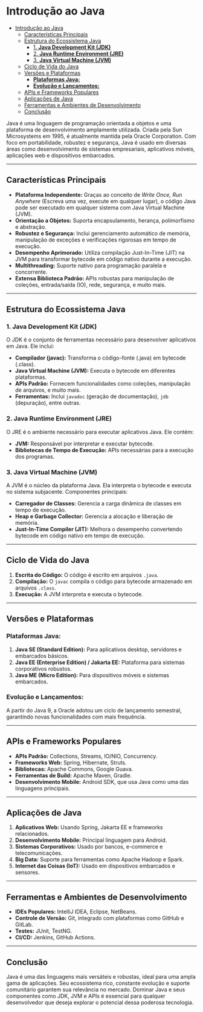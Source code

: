 # Introdução ao Java

- [Introdução ao Java](#introdução-ao-java)
  - [Características Principais](#características-principais)
  - [Estrutura do Ecossistema Java](#estrutura-do-ecossistema-java)
    - [1. **Java Development Kit (JDK)**](#1-java-development-kit-jdk)
    - [2. **Java Runtime Environment (JRE)**](#2-java-runtime-environment-jre)
    - [3. **Java Virtual Machine (JVM)**](#3-java-virtual-machine-jvm)
  - [Ciclo de Vida do Java](#ciclo-de-vida-do-java)
  - [Versões e Plataformas](#versões-e-plataformas)
    - [**Plataformas Java:**](#plataformas-java)
    - [**Evolução e Lançamentos:**](#evolução-e-lançamentos)
  - [APIs e Frameworks Populares](#apis-e-frameworks-populares)
  - [Aplicações de Java](#aplicações-de-java)
  - [Ferramentas e Ambientes de Desenvolvimento](#ferramentas-e-ambientes-de-desenvolvimento)
  - [Conclusão](#conclusão)

Java é uma linguagem de programação orientada a objetos e uma plataforma de desenvolvimento amplamente utilizada. Criada pela Sun Microsystems em 1995, é atualmente mantida pela Oracle Corporation. Com foco em portabilidade, robustez e segurança, Java é usado em diversas áreas como desenvolvimento de sistemas empresariais, aplicativos móveis, aplicações web e dispositivos embarcados.

---

## Características Principais

- **Plataforma Independente:** Graças ao conceito de *Write Once, Run Anywhere* (Escreva uma vez, execute em qualquer lugar), o código Java pode ser executado em qualquer sistema com Java Virtual Machine (JVM).
- **Orientação a Objetos:** Suporta encapsulamento, herança, polimorfismo e abstração.
- **Robustez e Segurança:** Inclui gerenciamento automático de memória, manipulação de exceções e verificações rigorosas em tempo de execução.
- **Desempenho Aprimorado:** Utiliza compilação Just-In-Time (JIT) na JVM para transformar bytecode em código nativo durante a execução.
- **Multithreading:** Suporte nativo para programação paralela e concorrente.
- **Extensa Biblioteca Padrão:** APIs robustas para manipulação de coleções, entrada/saída (IO), rede, segurança, e muito mais.

---

## Estrutura do Ecossistema Java

### 1. **Java Development Kit (JDK)**

O JDK é o conjunto de ferramentas necessário para desenvolver aplicativos em Java. Ele inclui:

- **Compilador (javac):** Transforma o código-fonte (.java) em bytecode (.class).
- **Java Virtual Machine (JVM):** Executa o bytecode em diferentes plataformas.
- **APIs Padrão:** Fornecem funcionalidades como coleções, manipulação de arquivos, e muito mais.
- **Ferramentas:** Inclui `javadoc` (geração de documentação), `jdb` (depuração), entre outras.

### 2. **Java Runtime Environment (JRE)**

O JRE é o ambiente necessário para executar aplicativos Java. Ele contém:

- **JVM:** Responsável por interpretar e executar bytecode.
- **Bibliotecas de Tempo de Execução:** APIs necessárias para a execução dos programas.

### 3. **Java Virtual Machine (JVM)**

A JVM é o núcleo da plataforma Java. Ela interpreta o bytecode e executa no sistema subjacente. Componentes principais:

- **Carregador de Classes:** Gerencia a carga dinâmica de classes em tempo de execução.
- **Heap e Garbage Collector:** Gerencia a alocação e liberação de memória.
- **Just-In-Time Compiler (JIT):** Melhora o desempenho convertendo bytecode em código nativo em tempo de execução.

---

## Ciclo de Vida do Java

1. **Escrita do Código:** O código é escrito em arquivos `.java`.
2. **Compilação:** O `javac` compila o código para bytecode armazenado em arquivos `.class`.
3. **Execução:** A JVM interpreta e executa o bytecode.

---

## Versões e Plataformas

### **Plataformas Java:**

1. **Java SE (Standard Edition):** Para aplicativos desktop, servidores e embarcados básicos.
2. **Java EE (Enterprise Edition) / Jakarta EE:** Plataforma para sistemas corporativos robustos.
3. **Java ME (Micro Edition):** Para dispositivos móveis e sistemas embarcados.

### **Evolução e Lançamentos:**

A partir do Java 9, a Oracle adotou um ciclo de lançamento semestral, garantindo novas funcionalidades com mais frequência.

---

## APIs e Frameworks Populares

- **APIs Padrão:** Collections, Streams, IO/NIO, Concurrency.
- **Frameworks Web:** Spring, Hibernate, Struts.
- **Bibliotecas:** Apache Commons, Google Guava.
- **Ferramentas de Build:** Apache Maven, Gradle.
- **Desenvolvimento Mobile:** Android SDK, que usa Java como uma das linguagens principais.

---

## Aplicações de Java

1. **Aplicativos Web:** Usando Spring, Jakarta EE e frameworks relacionados.
2. **Desenvolvimento Mobile:** Principal linguagem para Android.
3. **Sistemas Corporativos:** Usado por bancos, e-commerce e telecomunicações.
4. **Big Data:** Suporte para ferramentas como Apache Hadoop e Spark.
5. **Internet das Coisas (IoT):** Usado em dispositivos embarcados e sensores.

---

## Ferramentas e Ambientes de Desenvolvimento

- **IDEs Populares:** IntelliJ IDEA, Eclipse, NetBeans.
- **Controle de Versão:** Git, integrado com plataformas como GitHub e GitLab.
- **Testes:** JUnit, TestNG.
- **CI/CD:** Jenkins, GitHub Actions.

---

## Conclusão

Java é uma das linguagens mais versáteis e robustas, ideal para uma ampla gama de aplicações. Seu ecossistema rico, constante evolução e suporte comunitário garantem sua relevância no mercado. Dominar Java e seus componentes como JDK, JVM e APIs é essencial para qualquer desenvolvedor que deseja explorar o potencial dessa poderosa tecnologia.
